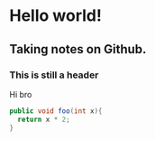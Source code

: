# Hello world!
## Taking notes on Github.
### This is still a header
Hi bro

```java
public void foo(int x){
  return x * 2;
}
```
